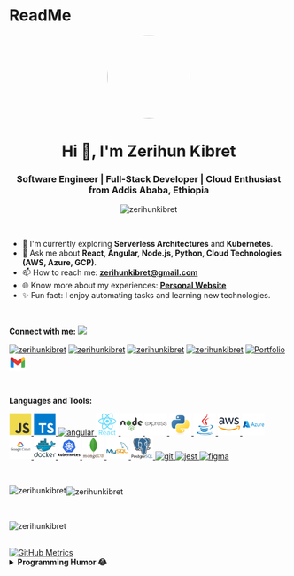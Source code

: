 # ReadMe
<p align="center">
  <a href="https://github.com/zerihunkibret" target="_blank">
    <img src="https://avatars.githubusercontent.com/u/60482027?v=4" width="150" height="150" style="border-radius:50%;">
  </a>
</p>

<h1 align="center">Hi 👋, I'm Zerihun Kibret</h1>
<h3 align="center">Software Engineer | Full-Stack Developer | Cloud Enthusiast from Addis Ababa, Ethiopia</h3>

<p align="center">
  <img src="https://komarev.com/ghpvc/?username=zerihunkibret&label=Profile%20views&color=0e75b6&style=flat" alt="zerihunkibret" />
</p>

<br/>

- 🌱 I'm currently exploring **Serverless Architectures** and **Kubernetes**.
- 💬 Ask me about **React, Angular, Node.js, Python, Cloud Technologies (AWS, Azure, GCP)**.
- 📫 How to reach me: **<a href="mailto:zerihunkibret@gmail.com">zerihunkibret@gmail.com</a>**
- 🌐 Know more about my experiences: **<a href="https://zerihunkibret.vercel.app/" target="_blank">Personal Website</a>**
- ✨ Fun fact: I enjoy automating tasks and learning new technologies.

<br/>

<p align="left">
  <strong>Connect with me:</strong>  <img src="https://raw.githubusercontent.com/rahuldkjain/github-profile-readme-generator/master/src/images/icons/hand-wave.gif" width="30px">
</p>

<p align="left">
<a href="https://twitter.com/zerihunkibret" target="blank"><img align="center" src="https://raw.githubusercontent.com/rahuldkjain/github-profile-readme-generator/master/src/images/icons/Social/twitter.svg" alt="zerihunkibret" height="30" width="30" /></a>
<a href="https://linkedin.com/in/zerihunkibret" target="blank"><img align="center" src="https://raw.githubusercontent.com/rahuldkjain/github-profile-readme-generator/master/src/images/icons/Social/linked-in-alt.svg" alt="zerihunkibret" height="30" width="30" /></a>
<a href="https://github.com/zerihunkibret" target="blank"><img align="center" src="https://raw.githubusercontent.com/rahuldkjain/github-profile-readme-generator/master/src/images/icons/Social/github.svg" alt="zerihunkibret" height="30" width="30" /></a>
<a href="https://t.me/zerihunkibret" target="blank"><img align="center" src="https://raw.githubusercontent.com/rahuldkjain/github-profile-readme-generator/master/src/images/icons/Social/telegram.svg" alt="zerihunkibret" height="30" width="30" /></a>
<a href="https://zerihunkibret.vercel.app/" target="blank"><img align="center" src="https://raw.githubusercontent.com/rahuldkjain/github-profile-readme-generator/master/src/images/icons/Social/website.svg" alt="Portfolio" height="30" width="30" /></a>
<a href="mailto:zerihunkibret@gmail.com" target="blank"><img align="center" src="https://raw.githubusercontent.com/rahuldkjain/github-profile-readme-generator/master/src/images/icons/Social/gmail.svg" alt="Gmail" height="30" width="30" /></a>
</p>

<br/>

<p align="left"><strong>Languages and Tools:</strong></p>
<p align="left">
    <a href="https://www.javascript.com/" target="_blank" rel="noreferrer"> <img src="https://raw.githubusercontent.com/devicons/devicon/master/icons/javascript/javascript-original.svg" alt="javascript" width="40" height="40"/> </a>
    <a href="https://www.typescriptlang.org/" target="_blank" rel="noreferrer"> <img src="https://raw.githubusercontent.com/devicons/devicon/master/icons/typescript/typescript-original.svg" alt="typescript" width="40" height="40"/> </a>
    <a href="https://angular.io/" target="_blank" rel="noreferrer"> <img src="https://angular.io/assets/images/logos/angular/angular_solidBlack.svg" alt="angular" width="40" height="40"/> </a>
    <a href="https://reactjs.org/" target="_blank" rel="noreferrer"> <img src="https://raw.githubusercontent.com/devicons/devicon/master/icons/react/react-original-wordmark.svg" alt="react" width="40" height="40"/> </a>
    <a href="https://nodejs.org" target="_blank" rel="noreferrer"> <img src="https://raw.githubusercontent.com/devicons/devicon/master/icons/nodejs/nodejs-original-wordmark.svg" alt="nodejs" width="40" height="40"/> </a>
    <a href="https://expressjs.com/" target="_blank" rel="noreferrer"> <img src="https://raw.githubusercontent.com/devicons/devicon/master/icons/express/express-original-wordmark.svg" alt="express" width="40" height="40"/> </a>
    <a href="https://www.python.org" target="_blank" rel="noreferrer"> <img src="https://raw.githubusercontent.com/devicons/devicon/master/icons/python/python-original.svg" alt="python" width="40" height="40"/> </a>
    <a href="https://www.java.com" target="_blank" rel="noreferrer"> <img src="https://raw.githubusercontent.com/devicons/devicon/master/icons/java/java-original.svg" alt="java" width="40" height="40"/> </a>
    <a href="https://aws.amazon.com" target="_blank" rel="noreferrer"> <img src="https://raw.githubusercontent.com/devicons/devicon/master/icons/amazonwebservices/amazonwebservices-original-wordmark.svg" alt="aws" width="40" height="40"/> </a>
    <a href="https://azure.microsoft.com/en-in/" target="_blank" rel="noreferrer"> <img src="https://raw.githubusercontent.com/devicons/devicon/master/icons/azure/azure-original-wordmark.svg" alt="azure" width="40" height="40"/> </a>
    <a href="https://cloud.google.com" target="_blank" rel="noreferrer"> <img src="https://raw.githubusercontent.com/devicons/devicon/master/icons/googlecloud/googlecloud-original-wordmark.svg" alt="gcp" width="40" height="40"/> </a>
    <a href="https://www.docker.com/" target="_blank" rel="noreferrer"> <img src="https://raw.githubusercontent.com/devicons/devicon/master/icons/docker/docker-original-wordmark.svg" alt="docker" width="40" height="40"/> </a>
    <a href="https://kubernetes.io" target="_blank" rel="noreferrer"> <img src="https://raw.githubusercontent.com/devicons/devicon/master/icons/kubernetes/kubernetes-original-wordmark.svg" alt="kubernetes" width="40" height="40"/> </a>
    <a href="https://www.mongodb.com/" target="_blank" rel="noreferrer"> <img src="https://raw.githubusercontent.com/devicons/devicon/master/icons/mongodb/mongodb-original-wordmark.svg" alt="mongodb" width="40" height="40"/> </a>
    <a href="https://www.mysql.com/" target="_blank" rel="noreferrer"> <img src="https://raw.githubusercontent.com/devicons/devicon/master/icons/mysql/mysql-original-wordmark.svg" alt="mysql" width="40" height="40"/> </a>
    <a href="https://www.postgresql.org" target="_blank" rel="noreferrer"> <img src="https://raw.githubusercontent.com/devicons/devicon/master/icons/postgresql/postgresql-original-wordmark.svg" alt="postgresql" width="40" height="40"/> </a>
    <a href="https://git-scm.com/" target="_blank" rel="noreferrer"> <img src="https://www.vectorlogo.zone/logos/git-scm/git-scm-icon.svg" alt="git" width="40" height="40"/> </a>
    <a href="https://jestjs.io" target="_blank" rel="noreferrer"> <img src="https://www.vectorlogo.zone/logos/jestjsio/jestjsio-icon.svg" alt="jest" width="40" height="40"/> </a>
    <a href="https://www.figma.com" target="_blank" rel="noreferrer"> <img src="https://www.vectorlogo.zone/logos/figma/figma-icon.svg" alt="figma" width="40" height="40"/> </a>
</p>

<br/>

<p><img align="left" src="https://github-readme-stats.vercel.app/api?username=zerihunkibret&show_icons=true&locale=en" alt="zerihunkibret" /></p>

<p><img align="center" src="https://github-readme-streak-stats.herokuapp.com/?user=zerihunkibret&" alt="zerihunkibret" /></p>

<br/>

<p>
  <img src="https://github-readme-stats.vercel.app/api/top-langs?username=zerihunkibret&show_icons=true&locale=en&layout=compact" alt="zerihunkibret" />
</p>

<br/>

<a href="https://github.com/zerihunkibret/github-metrics">
    <img src="https://github.com/zerihunkibret/github-metrics/blob/main/github-metrics.svg" alt="GitHub Metrics">
</a>

<br/>

<details>
  <summary><b>Programming Humor 😂</b></summary>
  <br/>
  <b>Q: Why was the computer freezing?</b>
  <br/>
  <b>A: It left its Windows open!</b>
</details>
